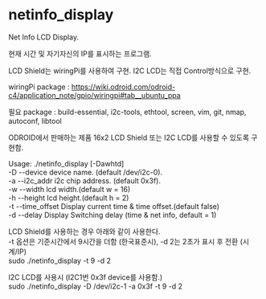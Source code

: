 # netinfo_display
Net Info LCD Display.

현재 시간 및 자기자신의 IP를 표시하는 프로그램.

LCD Shield는 wiringPi를 사용하여 구현. I2C LCD는 직접 Control방식으로 구현.

wiringPi package : https://wiki.odroid.com/odroid-c4/application_note/gpio/wiringpi#tab__ubuntu_ppa

필요 package : build-essential, i2c-tools, ethtool, screen, vim, git, nmap, autoconf, libtool

ODROID에서 판매하는 제품 16x2 LCD Shield 또는 I2C LCD를 사용할 수 있도록 구현함.

Usage: ./netinfo_display [-Dawhtd]   
  -D --device        device name. (default /dev/i2c-0).   
  -a --i2c_addr      i2c chip address. (default 0x3f).   
  -w --width         lcd width.(default w = 16)   
  -h --height        lcd height.(default h = 2)   
  -t --time_offset   Display current time & time offset.(default false)   
  -d --delay         Display Switching delay (time & net info, default = 1)   

LCD Shield를 사용하는 경우 아래와 같이 사용한다.   
-t 옵션은 기준시간에서 9시간을 더함 (한국표준시), -d 2는 2초가 표시 후 전환 (시계/IP)   
sudo ./netinfo_display -t 9 -d 2   

I2C LCD를 사용시 (I2C1번 0x3f device를 사용함.)   
sudo ./netinfo_display -D /dev/i2c-1 -a 0x3f -t 9 -d 2   

